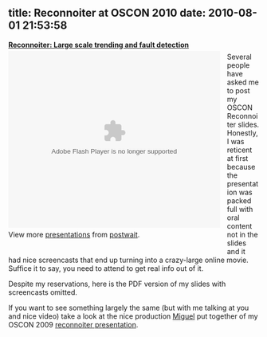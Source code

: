 title: Reconnoiter at OSCON 2010
date: 2010-08-01 21:53:58
---

<div style="float:left; margin: 0em 1em 1em 0em; width:425px" id="__ss_4884349"><strong style="display:block;margin:0px 0 4px"><a href="http://www.slideshare.net/postwait/noit-ocon2010" title="Reconnoiter at OSCON 2010">Reconnoiter: Large scale trending and fault detection</a></strong><object id="__sse4884349" width="425" height="355"><param name="movie" value="http://static.slidesharecdn.com/swf/ssplayer2.swf?doc=noit-ocon-2010-100801164551-phpapp02&stripped_title=noit-ocon2010" /><param name="allowFullScreen" value="true"/><param name="allowScriptAccess" value="always"/><embed name="__sse4884349" src="http://static.slidesharecdn.com/swf/ssplayer2.swf?doc=noit-ocon-2010-100801164551-phpapp02&stripped_title=noit-ocon2010" type="application/x-shockwave-flash" allowscriptaccess="always" allowfullscreen="true" width="425" height="355"></embed></object><div style="padding:5px 0 12px">View more <a href="http://www.slideshare.net/">presentations</a> from <a href="http://www.slideshare.net/postwait">postwait</a>.</div></div>

<p style="margin-top: 3em">Several people have asked me to post my OSCON Reconnoiter slides.  Honestly, I was reticent at first because the presentation was packed full with oral content not in the slides and it had nice screencasts that end up turning into a crazy-large online movie.  Suffice it to say, you need to attend to get real info out of it.</p>

<p>Despite my reservations, here is the PDF version of my slides with screencasts omitted.</p>

<p>If you want to see something largely the same (but with me talking at you and nice video) take a look at the nice production <a href="http://omniti.com/is/miguel-montanez">Miguel</a> put together of my OSCON 2009 <a href="http://omniti.com/video/noit-oscon-demo">reconnoiter presentation</a>.</p>

<br style="clear:left"/>
